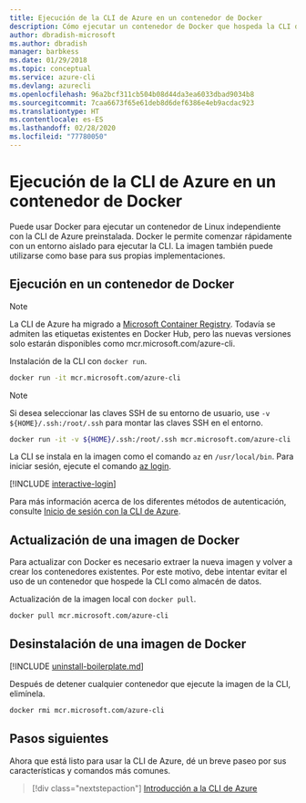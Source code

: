 ```yaml
---
title: Ejecución de la CLI de Azure en un contenedor de Docker
description: Cómo ejecutar un contenedor de Docker que hospeda la CLI de Azure
author: dbradish-microsoft
ms.author: dbradish
manager: barbkess
ms.date: 01/29/2018
ms.topic: conceptual
ms.service: azure-cli
ms.devlang: azurecli
ms.openlocfilehash: 96a2bcf311cb504b08d44da3ea6033dbad9034b8
ms.sourcegitcommit: 7caa6673f65e61deb8d6def6386e4eb9acdac923
ms.translationtype: HT
ms.contentlocale: es-ES
ms.lasthandoff: 02/28/2020
ms.locfileid: "77780050"
---
```

# <a name="run-azure-cli-in-a-docker-container"></a>Ejecución de la CLI de Azure en un contenedor de Docker

Puede usar Docker para ejecutar un contenedor de Linux independiente con la CLI de Azure preinstalada. Docker le permite comenzar rápidamente con un entorno aislado para ejecutar la CLI. La imagen también puede utilizarse como base para sus propias implementaciones.

## <a name="run-in-a-docker-container"></a>Ejecución en un contenedor de Docker

> [!NOTE]
> La CLI de Azure ha migrado a [Microsoft Container Registry](https://azure.microsoft.com/services/container-registry). Todavía se admiten las etiquetas existentes en Docker Hub, pero las nuevas versiones solo estarán disponibles como mcr.microsoft.com/azure-cli.

Instalación de la CLI con `docker run`.

   ```bash
   docker run -it mcr.microsoft.com/azure-cli
   ```

> [!NOTE]
> Si desea seleccionar las claves SSH de su entorno de usuario, use `-v ${HOME}/.ssh:/root/.ssh` para montar las claves SSH en el entorno.
>
> ```bash
> docker run -it -v ${HOME}/.ssh:/root/.ssh mcr.microsoft.com/azure-cli
> ```

La CLI se instala en la imagen como el comando `az` en `/usr/local/bin`. Para iniciar sesión, ejecute el comando [az login](/cli/azure/reference-index#az-login).

[!INCLUDE [interactive-login](includes/interactive-login.md)]

Para más información acerca de los diferentes métodos de autenticación, consulte [Inicio de sesión con la CLI de Azure](authenticate-azure-cli.md).

## <a name="update-docker-image"></a>Actualización de una imagen de Docker

Para actualizar con Docker es necesario extraer la nueva imagen y volver a crear los contenedores existentes. Por este motivo, debe intentar evitar el uso de un contenedor que hospede la CLI como almacén de datos.

Actualización de la imagen local con `docker pull`.

```bash
docker pull mcr.microsoft.com/azure-cli
```

## <a name="uninstall-docker-image"></a>Desinstalación de una imagen de Docker

[!INCLUDE [uninstall-boilerplate.md](includes/uninstall-boilerplate.md)]

Después de detener cualquier contenedor que ejecute la imagen de la CLI, elimínela.

```bash
docker rmi mcr.microsoft.com/azure-cli
```

## <a name="next-steps"></a>Pasos siguientes

Ahora que está listo para usar la CLI de Azure, dé un breve paseo por sus características y comandos más comunes.

> [!div class="nextstepaction"]
> [Introducción a la CLI de Azure](get-started-with-azure-cli.md)
